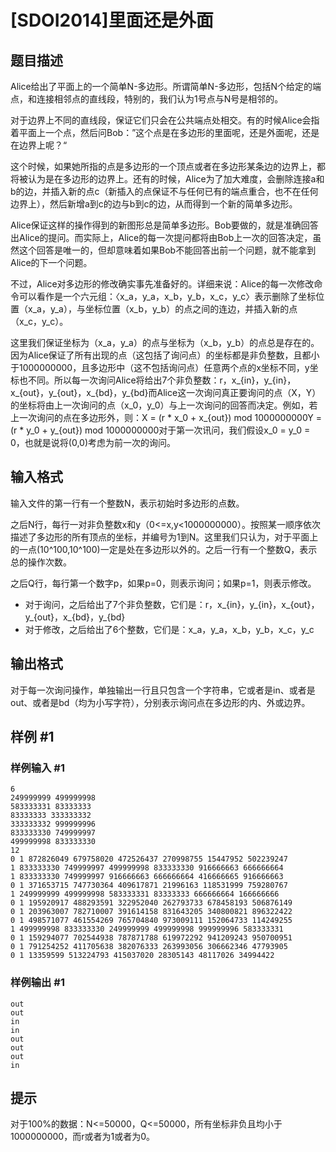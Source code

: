 # [SDOI2014]里面还是外面

## 题目描述

Alice给出了平面上的一个简单N-多边形。所谓简单N-多边形，包括N个给定的端点，和连接相邻点的直线段，特别的，我们认为1号点与N号是相邻的。

对于边界上不同的直线段，保证它们只会在公共端点处相交。有的时候Alice会指着平面上一个点，然后问Bob：”这个点是在多边形的里面呢，还是外面呢，还是在边界上呢？“

这个时候，如果她所指的点是多边形的一个顶点或者在多边形某条边的边界上，都将被认为是在多边形的边界上。还有的时候，Alice为了加大难度，会删除连接a和b的边，并插入新的点c（新插入的点保证不与任何已有的端点重合，也不在任何边界上），然后新增a到c的边与b到c的边，从而得到一个新的简单多边形。

Alice保证这样的操作得到的新图形总是简单多边形。Bob要做的，就是准确回答出Alice的提问。而实际上，Alice的每一次提问都将由Bob上一次的回答决定，虽然这个回答是唯一的，但却意味着如果Bob不能回答出前一个问题，就不能拿到Alice的下一个问题。

不过，Alice对多边形的修改确实事先准备好的。详细来说：Alice的每一次修改命令可以看作是一个六元组：〈x\_a，y\_a，x\_b，y\_b，x\_c，y\_c〉表示删除了坐标位置（x\_a，y\_a），与坐标位置（x\_b，y\_b）的点之间的连边，并插入新的点（x\_c，y\_c）。

这里我们保证坐标为（x\_a，y\_a）的点与坐标为（x\_b，y\_b）的点总是存在的。因为Alice保证了所有出现的点（这包括了询问点）的坐标都是非负整数，且都小于1000000000，且多边形中（这不包括询问点）任意两个点的x坐标不同，y坐标也不同。所以每一次询问Alice将给出7个非负整数：r，x\_{in}，y\_{in}，x\_{out}，y\_{out}，x\_{bd}，y\_{bd}而Alice这一次询问真正要询问的点（X，Y）的坐标将由上一次询问的点（x\_0，y\_0）与上一次询问的回答而决定。例如，若上一次询问的点在多边形外，则：X = (r \* x\_0 + x\_{out}) mod 1000000000Y = (r \* y\_0 + y\_{out}) mod 1000000000对于第一次讯问，我们假设x\_0 = y\_0 = 0，也就是说将(0,0)考虑为前一次的询问。


## 输入格式

输入文件的第一行有一个整数N，表示初始时多边形的点数。

之后N行，每行一对非负整数x和y（0<=x,y<1000000000）。按照某一顺序依次描述了多边形的所有顶点的坐标，并编号为1到N。这里我们只认为，对于平面上的一点(10^100,10^100)一定是处在多边形以外的。之后一行有一个整数Q，表示总的操作次数。

之后Q行，每行第一个数字p，如果p=0，则表示询问；如果p=1，则表示修改。
- 对于询问，之后给出了7个非负整数，它们是：r，x\_{in}，y\_{in}，x\_{out}，y\_{out}，x\_{bd}，y\_{bd}
- 对于修改，之后给出了6个整数，它们是：x\_a，y\_a，x\_b，y\_b，x\_c，y\_c


## 输出格式

对于每一次询问操作，单独输出一行且只包含一个字符串，它或者是in、或者是out、或者是bd（均为小写字符），分别表示询问点在多边形的内、外或边界。


## 样例 #1

### 样例输入 #1
```
6
249999999 499999998
583333331 83333333
83333333 333333332
333333332 999999996
833333330 749999997
499999998 833333330
12
0 1 872826049 679758020 472526437 270998755 15447952 502239247
1 833333330 749999997 499999998 833333330 916666663 666666664
1 833333330 749999997 916666663 666666664 416666665 916666663
0 1 371653715 747730364 409617871 21996163 118531999 759280767
1 249999999 499999998 583333331 83333333 666666664 166666666
0 1 195920917 488293591 322952040 262793733 678458193 506876149
0 1 203963007 782710007 391614158 831643205 340800821 896322422
0 1 498571077 461554269 765704840 973009111 152064733 114249255
1 499999998 833333330 249999999 499999998 999999996 583333331
0 1 159294077 702544938 787871788 619972292 941209243 950700951
0 1 791254252 411705638 382076333 263993056 306662346 47793905
0 1 13359599 513224793 415037020 28305143 48117026 34994422
```

### 样例输出 #1

```
out
out
in
in
out
out
out
in
```

## 提示

对于100%的数据：N<=50000，Q<=50000，所有坐标非负且均小于1000000000，而r或者为1或者为0。

